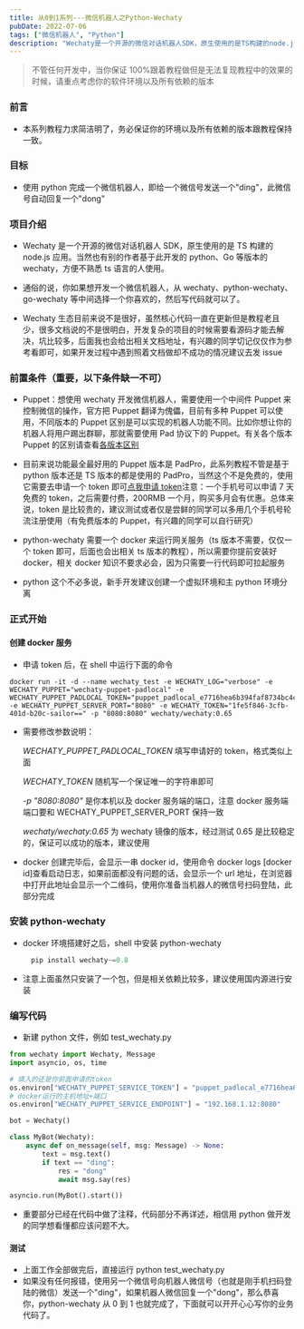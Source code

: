```yaml
---
title: 从0到1系列---微信机器人之Python-Wechaty
pubDate: 2022-07-06
tags: ["微信机器人", "Python"]
description: "Wechaty是一个开源的微信对话机器人SDK，原生使用的是TS构建的node.js应用。当然也有别的作者基于此开发的python、Go等版本的wechaty，方便不熟悉ts语言的人使用。"
---
```


> 不管任何开发中，当你保证 100%跟着教程做但是无法复现教程中的效果的时候，请重点考虑你的软件环境以及所有依赖的版本

### 前言

- 本系列教程力求简洁明了，务必保证你的环境以及所有依赖的版本跟教程保持一致。

### 目标

- 使用 python 完成一个微信机器人，即给一个微信号发送一个"ding"，此微信号自动回复一个"dong"

### 项目介绍

- Wechaty 是一个开源的微信对话机器人 SDK，原生使用的是 TS 构建的 node.js 应用。当然也有别的作者基于此开发的 python、Go 等版本的 wechaty，方便不熟悉 ts 语言的人使用。

- 通俗的说，你如果想开发一个微信机器人，从 wechaty、python-wechaty、go-wechaty 等中间选择一个你喜欢的，然后写代码就可以了。

- Wechaty 生态目前来说不是很好，虽然核心代码一直在更新但是教程老且少，很多文档说的不是很明白，开发复杂的项目的时候需要看源码才能去解决，坑比较多，后面我也会给出相关文档地址，有兴趣的同学切记仅仅作为参考看即可，如果开发过程中遇到照着文档做却不成功的情况建议去发 issue

### 前置条件（重要，以下条件缺一不可）

- Puppet：想使用 wechaty 开发微信机器人，需要使用一个中间件 Puppet 来控制微信的操作，官方把 Puppet 翻译为傀儡，目前有多种 Puppet 可以使用，不同版本的 Puppet 区别是可以实现的机器人功能不同。比如你想让你的机器人将用户踢出群聊，那就需要使用 Pad 协议下的 Puppet。有关各个版本 Puppet 的区别请查看[各版本区别](https://wechaty.gitbook.io/wechaty/v/zh/puppet#puppet-compatibility)
- 目前来说功能最全最好用的 Puppet 版本是 PadPro，此系列教程不管是基于 python 版本还是 TS 版本的都是使用的 PadPro，当然这个不是免费的，使用它需要去申请一个 token 即可[点我申请 token](http://pad-local.com/#/login)注意：一个手机号可以申请 7 天免费的 token，之后需要付费，200RMB 一个月，购买多月会有优惠。总体来说，token 是比较贵的，建议测试或者仅是尝鲜的同学可以多用几个手机号轮流注册使用（有免费版本的 Puppet，有兴趣的同学可以自行研究）

- python-wechaty 需要一个 docker 来运行网关服务（ts 版本不需要，仅仅一个 token 即可，后面也会出相关 ts 版本的教程），所以需要你提前安装好 docker，相关 docker 知识不要求必会，因为只需要一行代码即可拉起服务
- python 这个不必多说，新手开发建议创建一个虚拟环境和主 python 环境分离

### 正式开始

#### 创建 docker 服务

- 申请 token 后，在 shell 中运行下面的命令

```docker
docker run -it -d --name wechaty_test -e WECHATY_LOG="verbose" -e WECHATY_PUPPET="wechaty-puppet-padlocal" -e WECHATY_PUPPET_PADLOCAL_TOKEN="puppet_padlocal_e7716hea6b394faf8734bc4c531c1521" -e WECHATY_PUPPET_SERVER_PORT="8080" -e WECHATY_TOKEN="1fe5f846-3cfb-401d-b20c-sailor==" -p "8080:8080" wechaty/wechaty:0.65
```

- 需要修改参数说明：

  _WECHATY_PUPPET_PADLOCAL_TOKEN_ 填写申请好的 token，格式类似上面

  _WECHATY_TOKEN_ 随机写一个保证唯一的字符串即可

  _-p "8080:8080"_ 是你本机以及 docker 服务端的端口，注意 docker 服务端端口要和 WECHATY_PUPPET_SERVER_PORT 保持一致

  _wechaty/wechaty:0.65_ 为 wechaty 镜像的版本，经过测试 0.65 是比较稳定的，保证可以成功的版本，建议使用

- docker 创建完毕后，会显示一串 docker id，使用命令 docker logs [docker id]查看启动日志，如果前面都没有问题的话，会显示一个 url 地址，在浏览器中打开此地址会显示一个二维码，使用你准备当机器人的微信号扫码登陆，此部分完成

### 安装 python-wechaty

- docker 环境搭建好之后，shell 中安装 python-wechaty
  ```python
    pip install wechaty~=0.8
  ```
- 注意上面虽然只安装了一个包，但是相关依赖比较多，建议使用国内源进行安装

### 编写代码

- 新建 python 文件，例如 test_wechaty.py

```python
from wechaty import Wechaty, Message
import asyncio, os, time

# 填入的还是你前面申请的token
os.environ["WECHATY_PUPPET_SERVICE_TOKEN"] = "puppet_padlocal_e7716hea6b394faf8734bc4c531c1521"
# docker运行的主机地址+端口
os.environ["WECHATY_PUPPET_SERVICE_ENDPOINT"] = "192.168.1.12:8080"

bot = Wechaty()

class MyBot(Wechaty):
    async def on_message(self, msg: Message) -> None:
        text = msg.text()
        if text == "ding":
            res = "dong"
            await msg.say(res)

asyncio.run(MyBot().start())
```

- 重要部分已经在代码中做了注释，代码部分不再详述，相信用 python 做开发的同学想看懂都应该问题不大。

#### 测试

- 上面工作全部做完后，直接运行 python test_wechaty.py
- 如果没有任何报错，使用另一个微信号向机器人微信号（也就是刚手机扫码登陆的微信）发送一个"ding"，如果机器人微信回复一个"dong"，那么恭喜你，python-wechaty 从 0 到 1 也就完成了，下面就可以开开心心写你的业务代码了。
